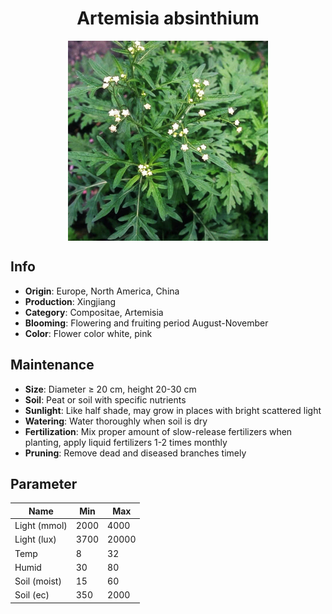 <h1 align='center'>Artemisia absinthium</h1>
<p align="center">
    <img 
        align='center'
        width='320'
        src="../images/artemisia absinthium.png" 
        alt='Artemisia absinthium' />
</p>

## Info

 - **Origin**: Europe, North America, China
 - **Production**: Xingjiang
 - **Category**: Compositae, Artemisia
 - **Blooming**: Flowering and fruiting period August-November
 - **Color**: Flower color white, pink

## Maintenance

 - **Size**: Diameter ≥ 20 cm, height 20-30 cm
 - **Soil**: Peat or soil with specific nutrients
 - **Sunlight**: Like half shade, may grow in places with bright scattered light
 - **Watering**: Water thoroughly when soil is dry
 - **Fertilization**: Mix proper amount of slow-release fertilizers when planting, apply liquid fertilizers 1-2 times monthly
 - **Pruning**: Remove dead and diseased branches timely

## Parameter

| Name         | Min  | Max   |
|--------------|------|-------|
| Light (mmol) | 2000 | 4000  |
| Light (lux)  | 3700 | 20000 |
| Temp         | 8    | 32    |
| Humid        | 30   | 80    |
| Soil (moist) | 15   | 60    |
| Soil (ec)    | 350  | 2000  |